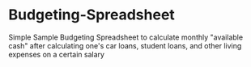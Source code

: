 # Budgeting-Spreadsheet
Simple Sample Budgeting Spreadsheet to calculate monthly "available cash" after calculating one's car loans, student loans, and other living expenses on a certain salary
